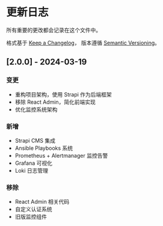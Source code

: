# 更新日志

所有重要的更改都会记录在这个文件中。

格式基于 [Keep a Changelog](https://keepachangelog.com/zh-CN/1.0.0/)，
版本遵循 [Semantic Versioning](https://semver.org/lang/zh-CN/)。

## [2.0.0] - 2024-03-19

### 变更
- 重构项目架构，使用 Strapi 作为后端框架
- 移除 React Admin，简化前端实现
- 优化监控系统架构

### 新增
- Strapi CMS 集成
- Ansible Playbooks 系统
- Prometheus + Alertmanager 监控告警
- Grafana 可视化
- Loki 日志管理

### 移除
- React Admin 相关代码
- 自定义认证系统
- 旧版监控组件 
